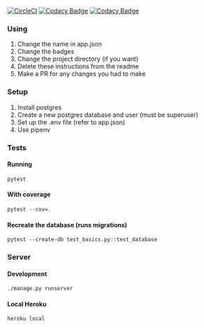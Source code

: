 [![CircleCI](https://circleci.com/gh/travisjungroth/django-base.svg?style=svg)](https://circleci.com/gh/travisjungroth/django-base)
[![Codacy Badge](https://api.codacy.com/project/badge/Grade/fb61ec135c25490ab0caa3c3b6fd25e0)](https://www.codacy.com/manual/travisjungroth/django-base?utm_source=github.com&amp;utm_medium=referral&amp;utm_content=travisjungroth/django-base&amp;utm_campaign=Badge_Grade)
[![Codacy Badge](https://api.codacy.com/project/badge/Coverage/fb61ec135c25490ab0caa3c3b6fd25e0)](https://www.codacy.com/manual/travisjungroth/django-base?utm_source=github.com&utm_medium=referral&utm_content=travisjungroth/django-base&utm_campaign=Badge_Coverage)
### Using
1.  Change the name in app.json
2.  Change the badges
3.  Change the project directory (if you want)
4.  Delete these instructions from the readme
5.  Make a PR for any changes you had to make

### Setup
1.  Install postgres
2.  Create a new postgres database and user (must be superuser)
3.  Set up the .env file (refer to app.json)
4.  Use pipenv

### Tests
#### Running    
    pytest
    
#### With coverage

    pytest --cov=.
    
#### Recreate the database (runs migrations)

    pytest --create-db test_basics.py::test_database

### Server
#### Development
    
    ./manage.py runserver
    
#### Local Heroku
    
    heroku local
